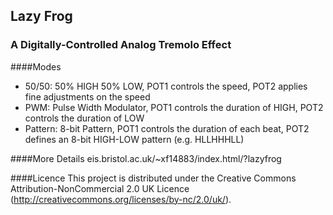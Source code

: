## Lazy Frog
### A Digitally-Controlled Analog Tremolo Effect 

####Modes 
- 50/50: 50% HIGH 50% LOW, POT1 controls the speed, POT2 applies fine adjustments on the speed
- PWM: Pulse Width Modulator, POT1 controls the duration of HIGH, POT2 controls the duration of LOW
- Pattern: 8-bit Pattern, POT1 controls the duration of each beat, POT2 defines an 8-bit HIGH-LOW pattern (e.g. HLLHHHLL)

####More Details
eis.bristol.ac.uk/~xf14883/index.html/?lazyfrog

####Licence
This project is distributed under the Creative Commons Attribution-NonCommercial 2.0 UK Licence (http://creativecommons.org/licenses/by-nc/2.0/uk/).